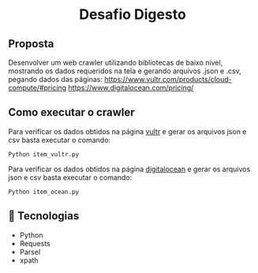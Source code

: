 <h1 align="center">Desafio Digesto</h1>


## Proposta
Desenvolver um web crawler utilizando bibliotecas de baixo nível, mostrando os dados requeridos na tela e gerando arquivos .json e .csv, pegando dados das páginas:
https://www.vultr.com/products/cloud-compute/#pricing
https://www.digitalocean.com/pricing/

## Como executar o crawler
Para verificar os dados obtidos na página [vultr](https://www.vultr.com/products/cloud-compute/#pricing) e gerar os arquivos json e csv basta executar o comando:
```
Python item_vultr.py
```
Para verificar os dados obtidos na página [digitalocean](https://www.digitalocean.com/pricing/) e gerar os arquivos json e csv basta executar o comando:
```
Python item_ocean.py
```
## :rocket: Tecnologias
- Python
- Requests
- Parsel
- xpath
